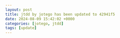 ```yaml
---
layout: post
title: jtdd by jotego has been updated to 42941f5
date: 2024-08-09 15:42:02 +0000
categories: [jotego, jtdd]
tags: [update]
---
```



